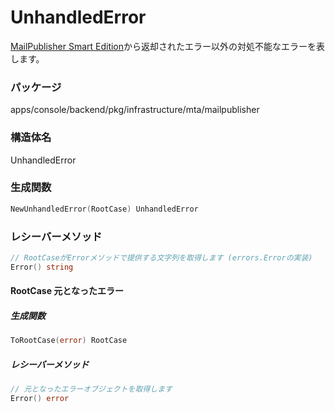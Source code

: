 # UnhandledError
[MailPublisher Smart Edition](https://emberpoint.com/service/mailpublisher/smart-edition/)から返却されたエラー以外の対処不能なエラーを表します。

### パッケージ
apps/console/backend/pkg/infrastructure/mta/mailpublisher

### 構造体名
UnhandledError

### 生成関数
```go
NewUnhandledError(RootCase) UnhandledError
```
### レシーバーメソッド
```go
// RootCaseがErrorメソッドで提供する文字列を取得します (errors.Errorの実装)
Error() string
```
#### RootCase 元となったエラー
##### 生成関数
```go
ToRootCase(error) RootCase
```
##### レシーバーメソッド
```go
// 元となったエラーオブジェクトを取得します
Error() error
```
